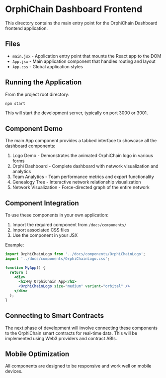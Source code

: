 # OrphiChain Dashboard Frontend

This directory contains the main entry point for the OrphiChain Dashboard frontend application.

## Files

- `main.jsx` - Application entry point that mounts the React app to the DOM
- `App.jsx` - Main application component that handles routing and layout
- `App.css` - Global application styles

## Running the Application

From the project root directory:

```bash
npm start
```

This will start the development server, typically on port 3000 or 3001.

## Component Demo

The main App component provides a tabbed interface to showcase all the dashboard components:

1. Logo Demo - Demonstrates the animated OrphiChain logo in various forms
2. Orphi Dashboard - Complete dashboard with network visualization and analytics
3. Team Analytics - Team performance metrics and export functionality
4. Genealogy Tree - Interactive network relationship visualization
5. Network Visualization - Force-directed graph of the entire network

## Component Integration

To use these components in your own application:

1. Import the required component from `/docs/components/`
2. Import associated CSS files
3. Use the component in your JSX

Example:

```jsx
import OrphiChainLogo from '../docs/components/OrphiChainLogo';
import '../docs/components/OrphiChainLogo.css';

function MyApp() {
  return (
    <div>
      <h1>My OrphiChain App</h1>
      <OrphiChainLogo size="medium" variant="orbital" />
    </div>
  );
}
```

## Connecting to Smart Contracts

The next phase of development will involve connecting these components to the OrphiChain smart contracts for real-time data. This will be implemented using Web3 providers and contract ABIs.

## Mobile Optimization

All components are designed to be responsive and work well on mobile devices.
